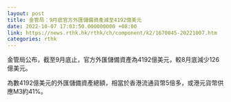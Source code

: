 ```yaml
---
layout: post
title: 金管局：9月底官方外匯儲備資產減至4192億美元
date: 2022-10-07 17:03:50.000000000 +08:00
link: https://news.rthk.hk/rthk/ch/component/k2/1670045-20221007.htm
categories: rthk
---
```


金管局公布，截至9月底止，官方外匯儲備資產為4192億美元，較8月底減少126億美元。

為數4192億美元的外匯儲備資產總額，相當於香港流通貨幣5倍多，或港元貨幣供應M3約41%。
